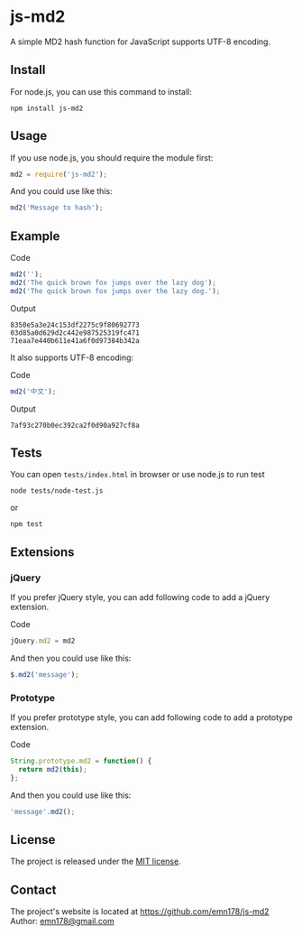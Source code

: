 # js-md2
A simple MD2 hash function for JavaScript supports UTF-8 encoding.

## Install
For node.js, you can use this command to install:

    npm install js-md2

## Usage
If you use node.js, you should require the module first:
```JavaScript
md2 = require('js-md2');
```
And you could use like this:
```JavaScript
md2('Message to hash');
```
## Example
Code
```JavaScript
md2('');
md2('The quick brown fox jumps over the lazy dog');
md2('The quick brown fox jumps over the lazy dog.');
```
Output

    8350e5a3e24c153df2275c9f80692773
    03d85a0d629d2c442e987525319fc471
    71eaa7e440b611e41a6f0d97384b342a

It also supports UTF-8 encoding:

Code
```JavaScript
md2('中文');
```
Output

    7af93c270b0ec392ca2f0d90a927cf8a

## Tests
You can open `tests/index.html` in browser or use node.js to run test

    node tests/node-test.js

or

    npm test

## Extensions
### jQuery
If you prefer jQuery style, you can add following code to add a jQuery extension.

Code
```JavaScript
jQuery.md2 = md2
```
And then you could use like this:
```JavaScript
$.md2('message');
```
### Prototype
If you prefer prototype style, you can add following code to add a prototype extension.

Code
```JavaScript
String.prototype.md2 = function() {
  return md2(this);
};
```
And then you could use like this:
```JavaScript
'message'.md2();
```
## License
The project is released under the [MIT license](http://www.opensource.org/licenses/MIT).

## Contact
The project's website is located at https://github.com/emn178/js-md2  
Author: emn178@gmail.com
